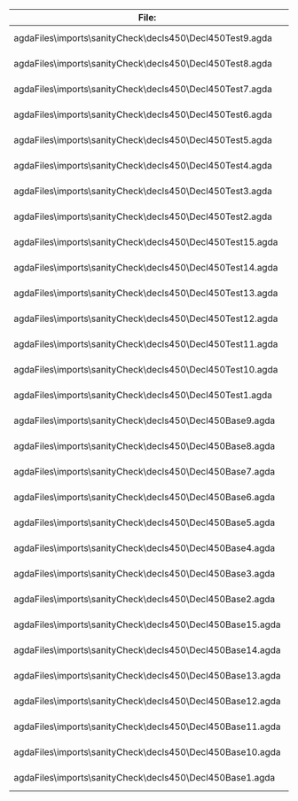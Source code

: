 File:|Agda
---|---
agdaFiles\imports\sanityCheck\decls450\Decl450Test9.agda|153 KB
agdaFiles\imports\sanityCheck\decls450\Decl450Test8.agda|149 KB
agdaFiles\imports\sanityCheck\decls450\Decl450Test7.agda|147 KB
agdaFiles\imports\sanityCheck\decls450\Decl450Test6.agda|153 KB
agdaFiles\imports\sanityCheck\decls450\Decl450Test5.agda|150 KB
agdaFiles\imports\sanityCheck\decls450\Decl450Test4.agda|150 KB
agdaFiles\imports\sanityCheck\decls450\Decl450Test3.agda|152 KB
agdaFiles\imports\sanityCheck\decls450\Decl450Test2.agda|154 KB
agdaFiles\imports\sanityCheck\decls450\Decl450Test15.agda|149 KB
agdaFiles\imports\sanityCheck\decls450\Decl450Test14.agda|151 KB
agdaFiles\imports\sanityCheck\decls450\Decl450Test13.agda|152 KB
agdaFiles\imports\sanityCheck\decls450\Decl450Test12.agda|150 KB
agdaFiles\imports\sanityCheck\decls450\Decl450Test11.agda|154 KB
agdaFiles\imports\sanityCheck\decls450\Decl450Test10.agda|157 KB
agdaFiles\imports\sanityCheck\decls450\Decl450Test1.agda|155 KB
agdaFiles\imports\sanityCheck\decls450\Decl450Base9.agda|827 KB
agdaFiles\imports\sanityCheck\decls450\Decl450Base8.agda|802 KB
agdaFiles\imports\sanityCheck\decls450\Decl450Base7.agda|808 KB
agdaFiles\imports\sanityCheck\decls450\Decl450Base6.agda|830 KB
agdaFiles\imports\sanityCheck\decls450\Decl450Base5.agda|811 KB
agdaFiles\imports\sanityCheck\decls450\Decl450Base4.agda|812 KB
agdaFiles\imports\sanityCheck\decls450\Decl450Base3.agda|819 KB
agdaFiles\imports\sanityCheck\decls450\Decl450Base2.agda|813 KB
agdaFiles\imports\sanityCheck\decls450\Decl450Base15.agda|800 KB
agdaFiles\imports\sanityCheck\decls450\Decl450Base14.agda|808 KB
agdaFiles\imports\sanityCheck\decls450\Decl450Base13.agda|811 KB
agdaFiles\imports\sanityCheck\decls450\Decl450Base12.agda|799 KB
agdaFiles\imports\sanityCheck\decls450\Decl450Base11.agda|804 KB
agdaFiles\imports\sanityCheck\decls450\Decl450Base10.agda|820 KB
agdaFiles\imports\sanityCheck\decls450\Decl450Base1.agda|795 KB

